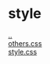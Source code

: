 # style 
<a href='https://gabrielryanft.github.io/learning/cursoemvideo/htmlecss/css/medque/medque6jeitodoguanabara' target='_self' rel='prev'>..</a><br/>
<a href='https://gabrielryanft.github.io/learning/cursoemvideo/htmlecss/css/medque/medque6jeitodoguanabara/style/others.css' target='_blank' rel='next'>others.css</a><br/>
<a href='https://gabrielryanft.github.io/learning/cursoemvideo/htmlecss/css/medque/medque6jeitodoguanabara/style/style.css' target='_blank' rel='next'>style.css</a><br/>
